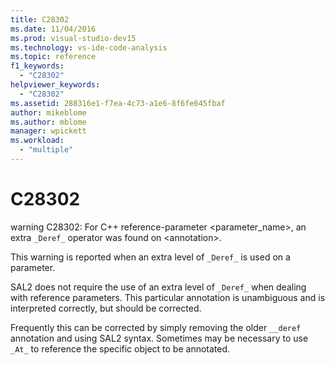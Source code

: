 ```yaml
---
title: C28302
ms.date: 11/04/2016
ms.prod: visual-studio-dev15
ms.technology: vs-ide-code-analysis
ms.topic: reference
f1_keywords:
  - "C28302"
helpviewer_keywords:
  - "C28302"
ms.assetid: 288316e1-f7ea-4c73-a1e6-8f6fe645fbaf
author: mikeblome
ms.author: mblome
manager: wpickett
ms.workload:
  - "multiple"
---
```

# C28302
warning C28302: For C++ reference-parameter <parameter_name>, an extra `_Deref_` operator was found on \<annotation>.

 This warning is reported when an extra level of `_Deref_` is used on a parameter.

 SAL2 does not require the use of an extra level of `_Deref_` when dealing with reference parameters. This particular annotation is unambiguous and is interpreted correctly, but should be corrected.

 Frequently this can be corrected by simply removing the older `__deref` annotation and using SAL2 syntax. Sometimes may be necessary to use `_At_` to reference the specific object to be annotated.